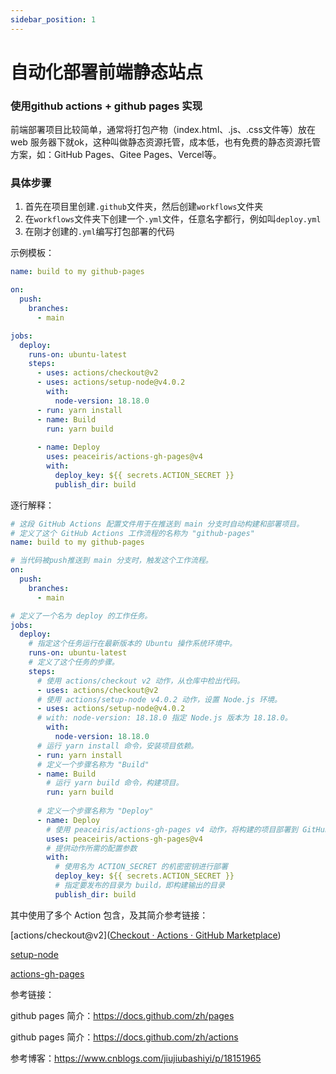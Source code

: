 ```yaml
---
sidebar_position: 1
---
```

# 自动化部署前端静态站点

### 使用github actions + github pages 实现

前端部署项目比较简单，通常将打包产物（index.html、.js、.css文件等）放在web 服务器下就ok，这种叫做静态资源托管，成本低，也有免费的静态资源托管方案，如：GitHub Pages、Gitee Pages、Vercel等。



### 具体步骤

1. 首先在项目里创建`.github`文件夹，然后创建`workflows`文件夹
2. 在`workflows`文件夹下创建一个`.yml`文件，任意名字都行，例如叫`deploy.yml`
3. 在刚才创建的`.yml`编写打包部署的代码

示例模板：

``` yaml
name: build to my github-pages

on:
  push:
    branches:
      - main

jobs:
  deploy:
    runs-on: ubuntu-latest
    steps:
      - uses: actions/checkout@v2
      - uses: actions/setup-node@v4.0.2
        with:
          node-version: 18.18.0
      - run: yarn install
      - name: Build
        run: yarn build
        
      - name: Deploy
        uses: peaceiris/actions-gh-pages@v4
        with:
          deploy_key: ${{ secrets.ACTION_SECRET }}
          publish_dir: build
```

逐行解释：

``` yaml
# 这段 GitHub Actions 配置文件用于在推送到 main 分支时自动构建和部署项目。
# 定义了这个 GitHub Actions 工作流程的名称为 "github-pages"
name: build to my github-pages

# 当代码被push推送到 main 分支时，触发这个工作流程。
on:
  push:
    branches:
      - main

# 定义了一个名为 deploy 的工作任务。
jobs:
  deploy:
  	# 指定这个任务运行在最新版本的 Ubuntu 操作系统环境中。
    runs-on: ubuntu-latest
    # 定义了这个任务的步骤。
    steps:
      # 使用 actions/checkout v2 动作，从仓库中检出代码。
      - uses: actions/checkout@v2
      # 使用 actions/setup-node v4.0.2 动作，设置 Node.js 环境。
      - uses: actions/setup-node@v4.0.2
      # with: node-version: 18.18.0 指定 Node.js 版本为 18.18.0。
        with:
          node-version: 18.18.0
      # 运行 yarn install 命令，安装项目依赖。
      - run: yarn install
      # 定义一个步骤名称为 "Build"
      - name: Build
     	# 运行 yarn build 命令，构建项目。
        run: yarn build
        
      # 定义一个步骤名称为 "Deploy"
      - name: Deploy
      	# 使用 peaceiris/actions-gh-pages v4 动作，将构建的项目部署到 GitHub Pages
        uses: peaceiris/actions-gh-pages@v4
        # 提供动作所需的配置参数
        with:
          # 使用名为 ACTION_SECRET 的机密密钥进行部署
          deploy_key: ${{ secrets.ACTION_SECRET }}
          # 指定要发布的目录为 build，即构建输出的目录
          publish_dir: build
```

其中使用了多个 Action 包含，及其简介参考链接：

[actions/checkout@v2]([Checkout · Actions · GitHub Marketplace](https://github.com/marketplace/actions/checkout))

[setup-node](https://github.com/marketplace/actions/setup-node-js-environment)

[actions-gh-pages](https://github.com/marketplace/actions/github-pages-action)



参考链接：

github pages 简介：https://docs.github.com/zh/pages

github pages 简介：https://docs.github.com/zh/actions

参考博客：https://www.cnblogs.com/jiujiubashiyi/p/18151965